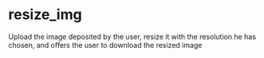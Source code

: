 # resize_img 
Upload the image deposited by the user, resize it with the resolution he has chosen, and offers the user to download the resized image
